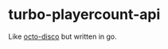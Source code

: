 # turbo-playercount-api

Like [octo-disco](https://github.com/wilswe/octo-disco) but written in go.
